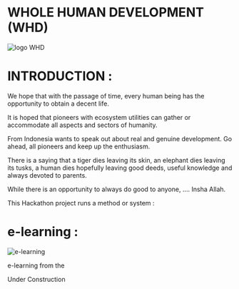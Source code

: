# WHOLE HUMAN DEVELOPMENT (WHD)
![logo WHD](https://github.com/Alvaromeo999/testnet/assets/133835563/cdd9b91c-cb45-478b-b09c-acd80ba9a961)

# INTRODUCTION :

We hope that with the passage of time, every human being has the opportunity to obtain a decent life.

It is hoped that pioneers with ecosystem utilities can gather or accommodate all aspects and sectors of humanity.

From Indonesia wants to speak out about real and genuine development. Go ahead, all pioneers and keep up the enthusiasm.

There is a saying that a tiger dies leaving its skin, an elephant dies leaving its tusks, a human dies hopefully leaving good deeds, useful knowledge and always devoted to parents.

While there is an opportunity to always do good to anyone, .... Insha Allah.

This Hackathon project runs a method or system :

# e-learning :
![e-learning](https://github.com/Alvaromeo999/testnet/assets/133835563/68b92489-7f6d-4b1d-8aa9-ee953ecc47f3)

e-learning from the 


Under Construction

